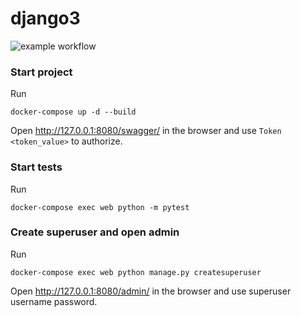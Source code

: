# django3

![example workflow](https://github.com/NeverWalkAloner/django3/actions/workflows/github-actions-demo.yml/badge.svg)

### Start project

Run

```
docker-compose up -d --build
```

Open http://127.0.0.1:8080/swagger/ in the browser and use `Token <token_value>` to authorize.

### Start tests

Run

```
docker-compose exec web python -m pytest
```

### Create superuser and open admin

Run

```
docker-compose exec web python manage.py createsuperuser
```

Open http://127.0.0.1:8080/admin/ in the browser and use superuser username password.

